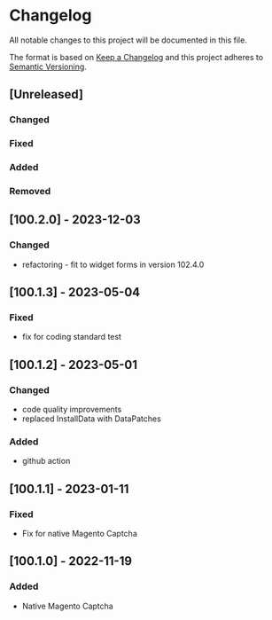 # Changelog
All notable changes to this project will be documented in this file.

The format is based on [Keep a Changelog](http://keepachangelog.com/en/1.0.0/)
and this project adheres to [Semantic Versioning](http://semver.org/spec/v2.0.0.html).

## [Unreleased]
### Changed
### Fixed
### Added
### Removed

## [100.2.0] - 2023-12-03
### Changed
- refactoring - fit to widget forms in version 102.4.0

## [100.1.3] - 2023-05-04
### Fixed
- fix for coding standard test

## [100.1.2] - 2023-05-01
### Changed
- code quality improvements
- replaced InstallData with DataPatches
### Added
- github action

## [100.1.1] - 2023-01-11
### Fixed
- Fix for native Magento Captcha

## [100.1.0] - 2022-11-19
### Added
- Native Magento Captcha


